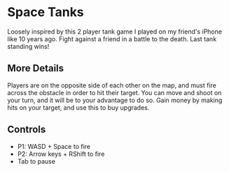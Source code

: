 # Space Tanks
Loosely inspired by this 2 player tank game I played on my friend's iPhone like 10 years ago. Fight against
a friend in a battle to the death. Last tank standing wins!

## More Details
Players are on the opposite side of each other on the map, and must fire across the obstacle in order
to hit their target. You can move and shoot on your turn, and it will be to your advantage to do so. Gain money
by making hits on your target, and use this to buy upgrades.

## Controls
* P1: WASD + Space to fire
* P2: Arrow keys + RShift to fire
* Tab to pause
